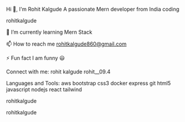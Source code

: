 
Hi 👋, I'm Rohit Kalgude
A passionate Mern developer from India
coding

rohitkalgude

🌱 I’m currently learning Mern Stack

📫 How to reach me rohitkalgude860@gmail.com

⚡ Fun fact I am funny 😃

Connect with me:
rohit kalgude rohit__09.4

Languages and Tools:
aws bootstrap css3 docker express git html5 javascript nodejs react tailwind

rohitkalgude

 rohitkalgude

